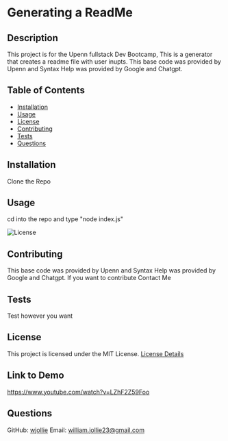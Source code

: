 # Generating a ReadMe

## Description
This project is for the Upenn fullstack Dev Bootcamp, This is a generator that creates a readme file with user inupts. This base code was provided by Upenn and Syntax Help was provided by Google and Chatgpt. 

## Table of Contents
- [Installation](#installation)
- [Usage](#usage)
- [License](#license)
- [Contributing](#contributing)
- [Tests](#tests)
- [Questions](#questions)

## Installation
Clone the Repo

## Usage
cd into the repo and type "node index.js"

![License](https://img.shields.io/badge/License-MIT-blue.svg)

## Contributing
This base code was provided by Upenn and Syntax Help was provided by Google and Chatgpt. If you want to contribute Contact Me

## Tests
Test however you want

## License
This project is licensed under the MIT License. [License Details](https://example.com/license/MIT)

## Link to Demo
https://www.youtube.com/watch?v=LZhF2Z59Foo

## Questions
GitHub: [wjollie](https://github.com/wjollie)
Email: william.jollie23@gmail.com
